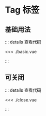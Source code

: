 <script setup lang="ts">
import Basic from './basic.vue'
import Close from './close.vue'

</script>

# Tag 标签

## 基础用法

<Basic />

::: details 查看代码

<<< ./basic.vue

:::

## 可关闭

<Close />

::: details 查看代码

<<< ./close.vue

:::

